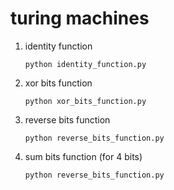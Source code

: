 # turing machines

1. identity function

    ```
    python identity_function.py
    ```

1. xor bits function

    ```
    python xor_bits_function.py
    ```

1. reverse bits function

    ```
    python reverse_bits_function.py
    ```

1. sum bits function (for 4 bits)

    ```
    python reverse_bits_function.py
    ```

